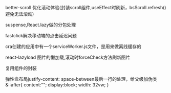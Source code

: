 
  better-scroll 优化滚动体验(封装scroll组件,useEffect时刷新，bsScroll.refresh()避免无法滚动)

  suspense,React.lazy做的分包处理

  fastclick解决移动端的点击延迟问题

  cra创建的应用中有一个serviceWorker.js文件，是用来做离线缓存的


  react-lazyload 图片的懒加载,滚动时forceCheck方法刷新图片

  复用组件的封装

  弹性盒布局justify-content: space-between最后一行的处理，给父级加伪类 
  &::after{
    content:"";
    display:block;
    width: 32vw;
  }







